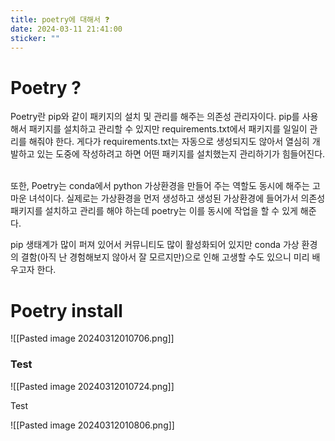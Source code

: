 ```yaml
---
title: poetry에 대해서 ❓
date: 2024-03-11 21:41:00
sticker: ""
---
```


# Poetry ?

Poetry란 pip와 같이 패키지의 설치 및 관리를 해주는 의존성 관리자이다. pip를 사용해서 패키지를 설치하고 관리할 수 있지만 requirements.txt에서 패키지를 일일이 관리를 해줘야 한다. 게다가 requirements.txt는 자동으로 생성되지도 않아서 열심히 개발하고 있는 도중에 작성하려고 하면 어떤 패키지를 설치했는지 관리하기가 힘들어진다.  

또한, Poetry는 conda에서 python 가상환경을 만들어 주는 역할도 동시에 해주는 고마운 녀석이다. 실제로는 가상환경을 먼저 생성하고 생성된 가상환경에 들어가서 의존성 패키지를 설치하고 관리를 해야 하는데 poetry는 이를 동시에 작업을 할 수 있게 해준다.  

pip 생태계가 많이 퍼져 있어서 커뮤니티도 많이 활성화되어 있지만 conda 가상 환경의 결함(아직 난 경험해보지 않아서 잘 모르지만)으로 인해 고생할 수도 있으니 미리 배우고자 한다.  

# Poetry install

![[Pasted image 20240312010706.png]]

### Test

![[Pasted image 20240312010724.png]]

Test

![[Pasted image 20240312010806.png]]